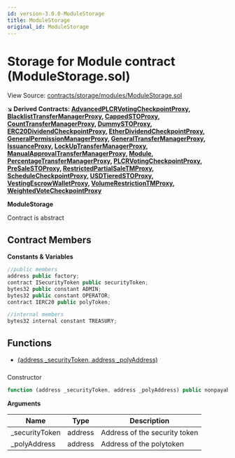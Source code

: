 ```yaml
---
id: version-3.0.0-ModuleStorage
title: ModuleStorage
original_id: ModuleStorage
---
```


# Storage for Module contract (ModuleStorage.sol)

View Source: [contracts/storage/modules/ModuleStorage.sol](../../contracts/storage/modules/ModuleStorage.sol)

**↘ Derived Contracts: [AdvancedPLCRVotingCheckpointProxy](AdvancedPLCRVotingCheckpointProxy.md), [BlacklistTransferManagerProxy](BlacklistTransferManagerProxy.md), [CappedSTOProxy](CappedSTOProxy.md), [CountTransferManagerProxy](CountTransferManagerProxy.md), [DummySTOProxy](DummySTOProxy.md), [ERC20DividendCheckpointProxy](ERC20DividendCheckpointProxy.md), [EtherDividendCheckpointProxy](EtherDividendCheckpointProxy.md), [GeneralPermissionManagerProxy](GeneralPermissionManagerProxy.md), [GeneralTransferManagerProxy](GeneralTransferManagerProxy.md), [IssuanceProxy](IssuanceProxy.md), [LockUpTransferManagerProxy](LockUpTransferManagerProxy.md), [ManualApprovalTransferManagerProxy](ManualApprovalTransferManagerProxy.md), [Module](Module.md), [PercentageTransferManagerProxy](PercentageTransferManagerProxy.md), [PLCRVotingCheckpointProxy](PLCRVotingCheckpointProxy.md), [PreSaleSTOProxy](PreSaleSTOProxy.md), [RestrictedPartialSaleTMProxy](RestrictedPartialSaleTMProxy.md), [ScheduleCheckpointProxy](ScheduleCheckpointProxy.md), [USDTieredSTOProxy](USDTieredSTOProxy.md), [VestingEscrowWalletProxy](VestingEscrowWalletProxy.md), [VolumeRestrictionTMProxy](VolumeRestrictionTMProxy.md), [WeightedVoteCheckpointProxy](WeightedVoteCheckpointProxy.md)**

**ModuleStorage**

Contract is abstract

## Contract Members
**Constants & Variables**

```js
//public members
address public factory;
contract ISecurityToken public securityToken;
bytes32 public constant ADMIN;
bytes32 public constant OPERATOR;
contract IERC20 public polyToken;

//internal members
bytes32 internal constant TREASURY;

```

## Functions

- [(address _securityToken, address _polyAddress)](#)

### 

Constructor

```js
function (address _securityToken, address _polyAddress) public nonpayable
```

**Arguments**

| Name        | Type           | Description  |
| ------------- |------------- | -----|
| _securityToken | address | Address of the security token | 
| _polyAddress | address | Address of the polytoken | 

